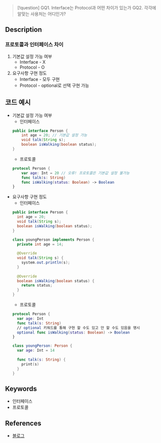 >[!question]
>GQ1. Interface는 Protocol과 어떤 차이가 있는가
>GQ2. 각각에 알맞는 사용처는 어디인가?

## Description
### 프로토콜과 인터페이스 차이
1. 기본값 설정 가능 여부
	- Interface - X
	- Protocol - O
2. 요구사항 구현 정도
	- Interface - 모두 구현
	- Protocol - optional로 선택 구현 가능
## 코드 예시
+ 기본값 설정 가능 여부
	+ 인터페이스
	```java
	public interface Person {
		int age = 20; // 기본값 설정 가능
		void talk(String s);
		boolean isWalking(boolean status);
	}
	```
	- 프로토콜
	```swift
	protocol Person {
		var age: Int = 20 // 오류! 프로토콜은 기본값 설정 불가능
		func talk(s: String)
		func isWalking(status: Boolean) -> Boolean
	}
	```
- 요구사항 구현 정도
	- 인터페이스
	```java
	public interface Person { 
	  int age = 20;
	  void talk(String s);
	  boolean isWalking(boolean status);
	}
	
	class youngPerson implements Person {
	  private int age = 14;
	  
	  @Override
	  void talk(String s) {
	  	system.out.println(s);
	  }
	  
	  @Override
	  boolean isWalking(boolean status) {
	  	return status;
	  }
	}
	```
	- 프로토콜
	```swift
	protocol Person { 
	  var age: Int
	  func talk(s: String)
	  // optional 키워드를 통해 구현 할 수도 있고 안 할 수도 있음을 명시
	  optional func isWalking(status: Boolean) -> Boolean
	}
	
	class youngPerson: Person {
	  var age: Int = 14
	  
	  func talk(s: String) {
	  	print(s)
	  }
	}
	```
## Keywords
+ 인터페이스
+ 프로토콜

## References
- [블로그](https://velog.io/@youngking0914/iOSSwift-프로토콜-vs-인터페이스-차이점)